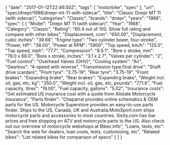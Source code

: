 {
    "date": "2017-01-12T22:46:50Z",
    "tags": [
        "motorbike",
        "spec"
    ],
    "url": "spec\/dnepr\/1988\/dnepr-mt-11-with-sidecar",
    "title": "Classic Dnepr MT 11 (with sidecar)",
    "categories": "Classic",
    "brands": "dnepr",
    "years": "1988",
    "spec": [
        {
            "Model": "Dnepr MT 11 (with sidecar)",
            "Year": "1988",
            "Category": "Classic",
            "Rating": "60.4 out of 100. Show full rating and compare with other bikes",
            "Displacement, ccm": "650.00",
            "Displacement, cubic inches": "39.66",
            "Engine type": "Two cylinder boxer, four-stroke",
            "Power, HP": "38.00",
            "Power at RPM": "5900",
            "Top speed, km\/h": "125.0",
            "Top speed, mph": "77.7",
            "Compression": "8.5:1",
            "Bore x stroke, mm": "78.0 x 68.0",
            "Bore x stroke, inches": "3.1 x 2.7",
            "Valves per cylinder": "2",
            "Fuel control": "Overhead Valves (OHV)",
            "Cooling system": "Air",
            "Gearbox": "4-speed with reverse",
            "Transmission type,final drive": "Shaft drive (cardan)",
            "Front tyre": "3.75-19",
            "Rear tyre": "3.75-19",
            "Front brakes": "Expanding brake",
            "Rear brakes": "Expanding brake",
            "Weight incl. oil, gas, etc, kg": "350.0",
            "Weight incl. oil, gas, etc, pounds": "771.6",
            "Fuel capacity, litres": "19.00",
            "Fuel capacity, gallons": "5.02",
            "Insurance costs": "Get estimated US insurance cost with a quote from Allstate Motorcycle Insurance",
            "Parts finder": "Chaparral provides online schematics & OEM parts for the US.   Motorcycle Superstore provides an easy-to-use parts finder. Ships to the US, Canada, UK and Australia.MotoSport.com ships motorcycle parts and accessories to most countries.    Sixity.com has low prices and free shipping on ATV and motorcycle parts to the US. Also check out our overview of motorcycle webshops at Bikez.info",
            "Loans, tests, etc": "Search the web for dealers, loan costs, tests, customizing, etc",
            "Related bikes": "List related bikes for comparison of specs"
        }
    ]
}